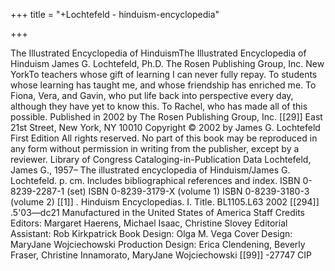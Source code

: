+++
title = "+Lochtefeld - hinduism-encyclopedia"

+++

The Illustrated Encyclopedia
of
HinduismThe Illustrated Encyclopedia
of
Hinduism
James G. Lochtefeld, Ph.D.
The Rosen Publishing Group, Inc.
New YorkTo teachers whose gift of learning I can never fully repay.
To students whose learning has taught me, and whose friendship has enriched me.
To Fiona, Vera, and Gavin, who put life back into perspective every day,
although they have yet to know this.
To Rachel, who has made all of this possible.
Published in 2002 by The Rosen Publishing Group, Inc.
[[29]]
 East 21st Street, New York, NY 10010
Copyright © 2002 by James G. Lochtefeld
First Edition
All rights reserved. No part of this book may be reproduced in any form without
permission in writing from the publisher, except by a reviewer.
Library of Congress Cataloging-in-Publication Data
Lochtefeld, James G., 1957–
The illustrated encyclopedia of Hinduism/James G. Lochtefeld.
p. cm.
Includes bibliographical references and index.
ISBN 0-8239-2287-1 (set)
ISBN 0-8239-3179-X (volume 1)
ISBN 0-8239-3180-3 (volume 2)
[[1]]
. Hinduism Encyclopedias. I. Title.
BL1105.L63 2002
[[294]]
.5'03—dc21
Manufactured in the United States of America
Staff Credits
Editors: Margaret Haerens, Michael Isaac, Christine Slovey
Editorial Assistant: Rob Kirkpatrick
Book Design: Olga M. Vega
Cover Design: MaryJane Wojciechowski
Production Design: Erica Clendening, Beverly Fraser, Christine Innamorato,
MaryJane Wojciechowski
[[99]]
-27747
CIP
